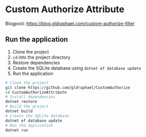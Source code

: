 # Custom Authorize Attribute

Blogpost: <https://blog.gldraphael.com/custom-authorize-filter>

## Run the application

1. Clone the project
1. `cd` into the project directory
1. Restore dependencies
1. Create the SQLite database using `dotnet ef database update`
1. Run the application

```bash
# Clone the project
git clone https://github.com/gldraphael/CustomAuthorize
cd CustomAuthorizeAttribute
# Install dependencies
dotnet restore
# Build the project
dotnet build
# Create the SQLite database
dotnet ef database update
# Run the application
dotnet run
```
